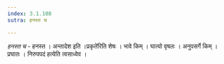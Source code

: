```yaml
---
index: 3.1.108
sutra: हनस्त च

---
```

_हनस्त च_ - हनस्त । अन्तादेश इति ।प्रकृते॑रिति शेषः । भावे किम्  । घात्यो वृषलः । अनुपसर्गे किम्  । प्रघातः । निरुपपदं हत्येति त्वसाध्वेव ।